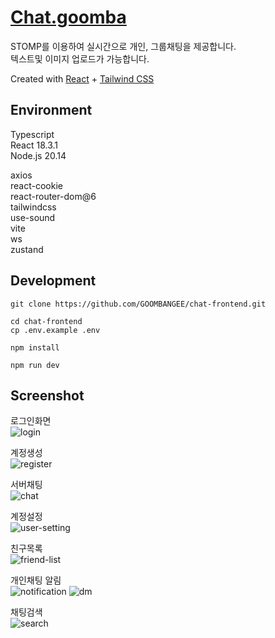 # [Chat.goomba](https://chat.goomba.org)
STOMP를 이용하여 실시간으로 개인, 그룹채팅을 제공합니다.  
텍스트및 이미지 업로드가 가능합니다.  

Created with [React](https://react.dev/) + [Tailwind CSS](https://tailwindcss.com/)

## Environment
Typescript  
React 18.3.1  
Node.js 20.14

axios  
react-cookie  
react-router-dom@6  
tailwindcss  
use-sound  
vite  
ws  
zustand  

## Development

```
git clone https://github.com/GOOMBANGEE/chat-frontend.git

cd chat-frontend
cp .env.example .env

npm install

npm run dev
```

## Screenshot
로그인화면  
![login](https://github.com/user-attachments/assets/df90ea7d-9266-4d44-ac9e-75d4d0809ecd)

계정생성  
![register](https://github.com/user-attachments/assets/f593be89-06ac-47f5-8a83-972c9219a7af)

서버채팅  
![chat](https://github.com/user-attachments/assets/58fdafcc-e58f-48f9-8025-f5617d18f35c)

계정설정  
![user-setting](https://github.com/user-attachments/assets/0d300484-6ec0-4564-96f5-e2013a596976)

친구목록  
![friend-list](https://github.com/user-attachments/assets/08108ed6-3db1-4f6a-8126-6a548295f75b)

개인채팅 알림  
![notification](https://github.com/user-attachments/assets/50a055ca-a3d5-402b-b940-7b412ce26ba8)
![dm](https://github.com/user-attachments/assets/a513e37b-7596-42e0-ab8f-aee75929e2d3)

채팅검색  
![search](https://github.com/user-attachments/assets/a9c014cb-3e4c-4139-9bbb-4bb23ecdca58)

